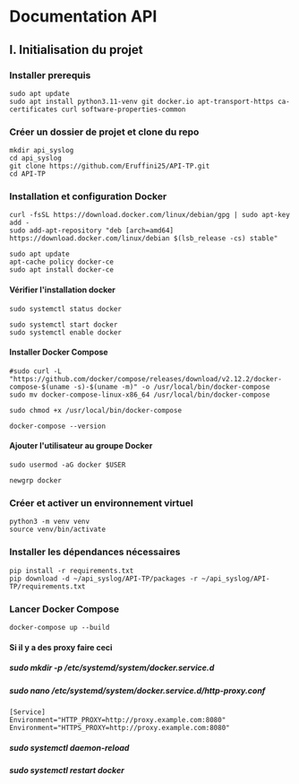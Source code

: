 # Documentation API

## I. Initialisation du projet


### Installer prerequis

```shell
sudo apt update
sudo apt install python3.11-venv git docker.io apt-transport-https ca-certificates curl software-properties-common
```

### Créer un dossier de projet et clone du repo

```shell
mkdir api_syslog
cd api_syslog
git clone https://github.com/Eruffini25/API-TP.git
cd API-TP
```

### Installation et configuration Docker

```shell
curl -fsSL https://download.docker.com/linux/debian/gpg | sudo apt-key add -
sudo add-apt-repository "deb [arch=amd64] https://download.docker.com/linux/debian $(lsb_release -cs) stable"
```

```shell
sudo apt update
apt-cache policy docker-ce
sudo apt install docker-ce
```

#### Vérifier l'installation docker

```shell
sudo systemctl status docker
```

```shell
sudo systemctl start docker
sudo systemctl enable docker
```

#### Installer Docker Compose

```shell
#sudo curl -L "https://github.com/docker/compose/releases/download/v2.12.2/docker-compose-$(uname -s)-$(uname -m)" -o /usr/local/bin/docker-compose
sudo mv docker-compose-linux-x86_64 /usr/local/bin/docker-compose
```

```shell
sudo chmod +x /usr/local/bin/docker-compose
```

```shell
docker-compose --version
```

#### Ajouter l'utilisateur au groupe Docker

```shell
sudo usermod -aG docker $USER
```

```shell
newgrp docker
```

### Créer et activer un environnement virtuel

```shell
python3 -m venv venv
source venv/bin/activate
```

### Installer les dépendances nécessaires

```shell
pip install -r requirements.txt
pip download -d ~/api_syslog/API-TP/packages -r ~/api_syslog/API-TP/requirements.txt
```

### Lancer Docker Compose

```shell
docker-compose up --build
```

#### Si il y a des proxy faire ceci

##### sudo mkdir -p /etc/systemd/system/docker.service.d
##### sudo nano /etc/systemd/system/docker.service.d/http-proxy.conf

```shell
[Service]
Environment="HTTP_PROXY=http://proxy.example.com:8080"
Environment="HTTPS_PROXY=http://proxy.example.com:8080"
```

##### sudo systemctl daemon-reload
##### sudo systemctl restart docker
